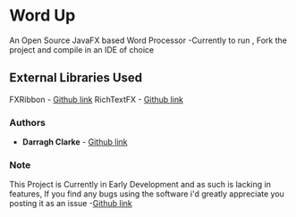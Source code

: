 # Word Up

An Open Source JavaFX based Word Processor
-Currently to run , Fork the project and compile in an IDE of choice

## External Libraries Used  

FXRibbon - [Github link](https://github.com/dukke/FXRibbon)
RichTextFX - [Github link](https://github.com/FXMisc/RichTextFX)

### Authors

* **Darragh Clarke** - [Github link](https://github.com/DarraghClarke)

### Note

This Project is Currently in Early Development and as such is lacking in features,
If you find any bugs using the software i'd greatly appreciate you posting it as an issue -[Github link](https://github.com/DarraghClarke/Word-up/issues)
